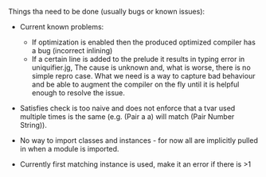 Things tha need to be done (usually bugs or known issues):

-   Current known problems:
    -   If optimization is enabled then the produced optimized compiler has a bug (incorrect inlining)
    -   If a certain line is added to the prelude it results in typing error in uniquifier.jg, The cause
        is unknown and, what is worse, there is no simple repro case.
        What we need is a way to capture bad behaviour and be able to augment
        the compiler on the fly until it is helpful enough to resolve the issue.

-   Satisfies check is too naive and does not enforce that a tvar used multiple
    times is the same (e.g. (Pair a a) will match (Pair Number String)).
-   No way to import classes and instances - for now all are implicitly pulled
    in when a module is imported.
-   Currently first matching instance is used, make it an error if there is >1
